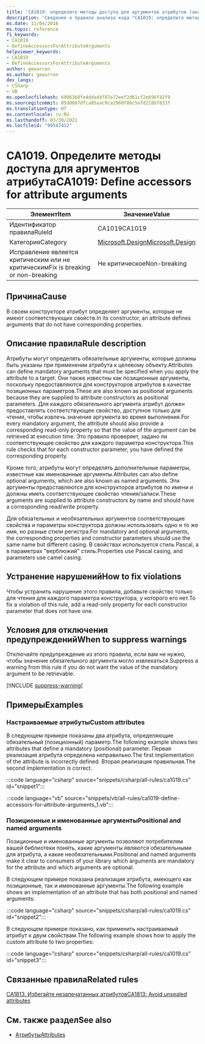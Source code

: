 ```yaml
---
title: 'CA1019: определите методы доступа для аргументов атрибутов (анализ кода)'
description: 'Сведения о правиле анализа кода "CA1019: определите методы доступа для аргументов атрибутов"'
ms.date: 11/04/2016
ms.topic: reference
f1_keywords:
- CA1019
- DefineAccessorsForAttributeArguments
helpviewer_keywords:
- CA1019
- DefineAccessorsForAttributeArguments
author: gewarren
ms.author: gewarren
dev_langs:
- CSharp
- VB
ms.openlocfilehash: 69063b8fe4ddad4f87e72eef2d61cf2e696f42f9
ms.sourcegitcommit: 05d0087dfca85aac9ca2960f86c5efd218bf833f
ms.translationtype: HT
ms.contentlocale: ru-RU
ms.lasthandoff: 03/30/2021
ms.locfileid: "99547412"
---
```

# <a name="ca1019-define-accessors-for-attribute-arguments"></a><span data-ttu-id="6d330-103">CA1019. Определите методы доступа для аргументов атрибута</span><span class="sxs-lookup"><span data-stu-id="6d330-103">CA1019: Define accessors for attribute arguments</span></span>

| <span data-ttu-id="6d330-104">Элемент</span><span class="sxs-lookup"><span data-stu-id="6d330-104">Item</span></span>                                     | <span data-ttu-id="6d330-105">Значение</span><span class="sxs-lookup"><span data-stu-id="6d330-105">Value</span></span>            |
|------------------------------------------|------------------|
| <span data-ttu-id="6d330-106">Идентификатор правила</span><span class="sxs-lookup"><span data-stu-id="6d330-106">RuleId</span></span>                                   | <span data-ttu-id="6d330-107">CA1019</span><span class="sxs-lookup"><span data-stu-id="6d330-107">CA1019</span></span>           |
| <span data-ttu-id="6d330-108">Категория</span><span class="sxs-lookup"><span data-stu-id="6d330-108">Category</span></span>                                 | [<span data-ttu-id="6d330-109">Microsoft.Design</span><span class="sxs-lookup"><span data-stu-id="6d330-109">Microsoft.Design</span></span>](design-warnings.md) |
| <span data-ttu-id="6d330-110">Исправление является критическим или не критическим</span><span class="sxs-lookup"><span data-stu-id="6d330-110">Fix is breaking or non-breaking</span></span> | <span data-ttu-id="6d330-111">Не критическое</span><span class="sxs-lookup"><span data-stu-id="6d330-111">Non-breaking</span></span>     |

## <a name="cause"></a><span data-ttu-id="6d330-112">Причина</span><span class="sxs-lookup"><span data-stu-id="6d330-112">Cause</span></span>

<span data-ttu-id="6d330-113">В своем конструкторе атрибут определяет аргументы, которые не имеют соответствующих свойств.</span><span class="sxs-lookup"><span data-stu-id="6d330-113">In its constructor, an attribute defines arguments that do not have corresponding properties.</span></span>

## <a name="rule-description"></a><span data-ttu-id="6d330-114">Описание правила</span><span class="sxs-lookup"><span data-stu-id="6d330-114">Rule description</span></span>

<span data-ttu-id="6d330-115">Атрибуты могут определять обязательные аргументы, которые должны быть указаны при применении атрибута к целевому объекту.</span><span class="sxs-lookup"><span data-stu-id="6d330-115">Attributes can define mandatory arguments that must be specified when you apply the attribute to a target.</span></span> <span data-ttu-id="6d330-116">Они также известны как позиционные аргументы, поскольку предоставляются для конструкторов атрибутов в качестве позиционных параметров.</span><span class="sxs-lookup"><span data-stu-id="6d330-116">These are also known as positional arguments because they are supplied to attribute constructors as positional parameters.</span></span> <span data-ttu-id="6d330-117">Для каждого обязательного аргумента атрибут должен предоставлять соответствующее свойство, доступное только для чтения, чтобы извлечь значение аргумента во время выполнения.</span><span class="sxs-lookup"><span data-stu-id="6d330-117">For every mandatory argument, the attribute should also provide a corresponding read-only property so that the value of the argument can be retrieved at execution time.</span></span> <span data-ttu-id="6d330-118">Это правило проверяет, задано ли соответствующее свойство для каждого параметра конструктора.</span><span class="sxs-lookup"><span data-stu-id="6d330-118">This rule checks that for each constructor parameter, you have defined the corresponding property.</span></span>

<span data-ttu-id="6d330-119">Кроме того, атрибуты могут определять дополнительные параметры, известные как именованные аргументы.</span><span class="sxs-lookup"><span data-stu-id="6d330-119">Attributes can also define optional arguments, which are also known as named arguments.</span></span> <span data-ttu-id="6d330-120">Эти аргументы предоставляются для конструкторов атрибутов по имени и должны иметь соответствующее свойство чтения/записи.</span><span class="sxs-lookup"><span data-stu-id="6d330-120">These arguments are supplied to attribute constructors by name and should have a corresponding read/write property.</span></span>

<span data-ttu-id="6d330-121">Для обязательных и необязательных аргументов соответствующие свойства и параметры конструктора должны использовать одно и то же имя, но разные стили регистра.</span><span class="sxs-lookup"><span data-stu-id="6d330-121">For mandatory and optional arguments, the corresponding properties and constructor parameters should use the same name but different casing.</span></span> <span data-ttu-id="6d330-122">В свойствах используется стиль Pascal, а в параметрах "верблюжий" стиль.</span><span class="sxs-lookup"><span data-stu-id="6d330-122">Properties use Pascal casing, and parameters use camel casing.</span></span>

## <a name="how-to-fix-violations"></a><span data-ttu-id="6d330-123">Устранение нарушений</span><span class="sxs-lookup"><span data-stu-id="6d330-123">How to fix violations</span></span>

<span data-ttu-id="6d330-124">Чтобы устранить нарушение этого правила, добавьте свойство только для чтения для каждого параметра конструктора, у которого его нет.</span><span class="sxs-lookup"><span data-stu-id="6d330-124">To fix a violation of this rule, add a read-only property for each constructor parameter that does not have one.</span></span>

## <a name="when-to-suppress-warnings"></a><span data-ttu-id="6d330-125">Условия для отключения предупреждений</span><span class="sxs-lookup"><span data-stu-id="6d330-125">When to suppress warnings</span></span>

<span data-ttu-id="6d330-126">Отключайте предупреждение из этого правила, если вам не нужно, чтобы значение обязательного аргумента могло извлекаться.</span><span class="sxs-lookup"><span data-stu-id="6d330-126">Suppress a warning from this rule if you do not want the value of the mandatory argument to be retrievable.</span></span>

[!INCLUDE [suppress-warning](../../../../includes/code-analysis/suppress-warning.md)]

## <a name="examples"></a><span data-ttu-id="6d330-127">Примеры</span><span class="sxs-lookup"><span data-stu-id="6d330-127">Examples</span></span>

### <a name="custom-attributes"></a><span data-ttu-id="6d330-128">Настраиваемые атрибуты</span><span class="sxs-lookup"><span data-stu-id="6d330-128">Custom attributes</span></span>

<span data-ttu-id="6d330-129">В следующем примере показаны два атрибута, определяющие обязательный (позиционный) параметр.</span><span class="sxs-lookup"><span data-stu-id="6d330-129">The following example shows two attributes that define a mandatory (positional) parameter.</span></span> <span data-ttu-id="6d330-130">Первая реализация атрибута определена неправильно.</span><span class="sxs-lookup"><span data-stu-id="6d330-130">The first implementation of the attribute is incorrectly defined.</span></span> <span data-ttu-id="6d330-131">Вторая реализация правильная.</span><span class="sxs-lookup"><span data-stu-id="6d330-131">The second implementation is correct.</span></span>

:::code language="csharp" source="snippets/csharp/all-rules/ca1019.cs" id="snippet1":::

:::code language="vb" source="snippets/vb/all-rules/ca1019-define-accessors-for-attribute-arguments_1.vb":::

### <a name="positional-and-named-arguments"></a><span data-ttu-id="6d330-132">Позиционные и именованные аргументы</span><span class="sxs-lookup"><span data-stu-id="6d330-132">Positional and named arguments</span></span>

<span data-ttu-id="6d330-133">Позиционные и именованные аргументы позволяют потребителям вашей библиотеки понять, какие аргументы являются обязательными для атрибута, а какие необязательными.</span><span class="sxs-lookup"><span data-stu-id="6d330-133">Positional and named arguments make it clear to consumers of your library which arguments are mandatory for the attribute and which arguments are optional.</span></span>

<span data-ttu-id="6d330-134">В следующем примере показана реализация атрибута, имеющего как позиционные, так и именованные аргументы.</span><span class="sxs-lookup"><span data-stu-id="6d330-134">The following example shows an implementation of an attribute that has both positional and named arguments:</span></span>

:::code language="csharp" source="snippets/csharp/all-rules/ca1019.cs" id="snippet2":::

<span data-ttu-id="6d330-135">В следующем примере показано, как применить настраиваемый атрибут к двум свойствам.</span><span class="sxs-lookup"><span data-stu-id="6d330-135">The following example shows how to apply the custom attribute to two properties:</span></span>

:::code language="csharp" source="snippets/csharp/all-rules/ca1019.cs" id="snippet3":::

## <a name="related-rules"></a><span data-ttu-id="6d330-136">Связанные правила</span><span class="sxs-lookup"><span data-stu-id="6d330-136">Related rules</span></span>

[<span data-ttu-id="6d330-137">CA1813. Избегайте незапечатанных атрибутов</span><span class="sxs-lookup"><span data-stu-id="6d330-137">CA1813: Avoid unsealed attributes</span></span>](ca1813.md)

## <a name="see-also"></a><span data-ttu-id="6d330-138">См. также раздел</span><span class="sxs-lookup"><span data-stu-id="6d330-138">See also</span></span>

- [<span data-ttu-id="6d330-139">Атрибуты</span><span class="sxs-lookup"><span data-stu-id="6d330-139">Attributes</span></span>](../../../standard/design-guidelines/attributes.md)
